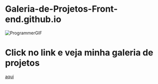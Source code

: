 # Galeria-de-Projetos-Front-end.github.io

![ProgrammerGIF](https://github.com/ThiagoMassenoMaciel/Galeria-de-Projetos-Front-end.github.io/assets/107934374/fa164aac-1e45-4a97-926c-f78e4106e99e)

# Click no link e veja minha galeria de projetos
[aqui](https://thiagomassenomaciel.github.io/Galeria-de-Projetos-Front-end.github.io/)
